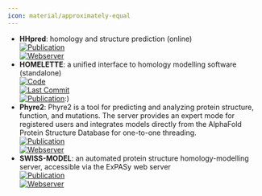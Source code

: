 ```yaml
---
icon: material/approximately-equal
---
```


- **HHpred**: homology and structure prediction (online)  
	[![Publication](https://img.shields.io/badge/Publication-Citations:2997-blue?style=for-the-badge&logo=bookstack)](https://doi.org/10.1093%2Fnar%2Fgki408)  
	[![Webserver](https://img.shields.io/badge/Webserver-online-brightgreen?style=for-the-badge&logo=cachet&logoColor=65FF8F)](https://toolkit.tuebingen.mpg.de/#/tools/hhpred)  
- **HOMELETTE**: a unified interface to homology modelling software (standalone)  
	[![Code](https://img.shields.io/github/stars/PhilippJunk/homelette?style=for-the-badge&logo=github)](https://github.com/PhilippJunk/homelette)  
	[![Last Commit](https://img.shields.io/github/last-commit/PhilippJunk/homelette?style=for-the-badge&logo=github)](https://github.com/PhilippJunk/homelette)  
	[![Publication](https://img.shields.io/badge/Publication-Citations:0-blue?style=for-the-badge&logo=bookstack)](https://doi.org/10.1093/bioinformatics/btab866):)  
- **Phyre2**: Phyre2 is a tool for predicting and analyzing protein structure, function, and mutations. The server provides an expert mode for registered users and integrates models directly from the AlphaFold Protein Structure Database for one-to-one threading.  
	[![Publication](https://img.shields.io/badge/Publication-Citations:8140-blue?style=for-the-badge&logo=bookstack)](https://doi.org/10.1038%2Fnprot.2015.053)  
	[![Webserver](https://img.shields.io/badge/Webserver-online-brightgreen?style=for-the-badge&logo=cachet&logoColor=65FF8F)](http://www.sbg.bio.ic.ac.uk/phyre2/html/page.cgi?id=index)  
- **SWISS-MODEL**: an automated protein structure homology-modelling server, accessible via the ExPASy web server  
	[![Publication](https://img.shields.io/badge/Publication-Citations:8992-blue?style=for-the-badge&logo=bookstack)](https://doi.org/10.1093/nar/gky427)  
	[![Webserver](https://img.shields.io/badge/Webserver-online-brightgreen?style=for-the-badge&logo=cachet&logoColor=65FF8F)](http://swissmodel.expasy.org/)  
